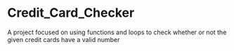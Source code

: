 # Credit_Card_Checker
A project focused on using functions and loops to check whether or not the given credit cards have a valid number 

